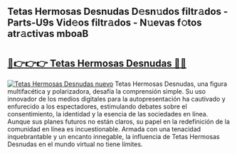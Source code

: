## Tetas Hermosas Desnudas D𝚎sn𝚞dos filtr𝚊dos - Parts-U9s Vid𝚎os filtr𝚊dos - N𝚞evas f𝚘tos atr𝚊ctivas mboaB

# <h2><a href="http://mb6soo.tromn.icu/?c=Tetas+Hermosas+Desnudas">🔗👉👉👉 Tetas Hermosas Desnudas 🔗🔗</a></h2>

[![Tetas Hermosas Desnudas nuevo](https://i.imgur.com/pEAQMta.gif)](http://mb6soo.tromn.icu/?c=Tetas+Hermosas+Desnudas)
Tetas Hermosas Desnudas, una figura multifacética y polarizadora, desafía la comprensión simple. Su uso innovador de los medios digitales para la autopresentación ha cautivado y enfurecido a los espectadores, estimulando debates sobre el consentimiento, la identidad y la esencia de las sociedades en línea. Aunque sus planes futuros no están claros, su papel en la redefinición de la comunidad en línea es incuestionable. Armada con una tenacidad inquebrantable y un encanto innegable, la influencia de Tetas Hermosas Desnudas en el mundo virtual no tiene límites.

